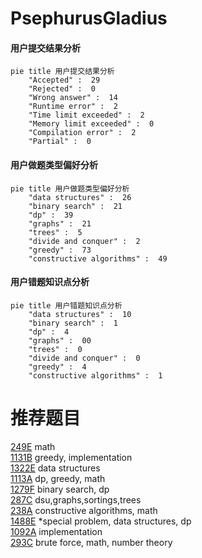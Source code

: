 # PsephurusGladius

<!-- tabs:start -->



#### **用户提交结果分析**

```mermaid
pie title 用户提交结果分析
    "Accepted" :  29
    "Rejected" :  0
    "Wrong answer" :  14
    "Runtime error" :  2
    "Time limit exceeded" :  2
    "Memory limit exceeded" :  0
    "Compilation error" :  2
    "Partial" :  0
```

#### **用户做题类型偏好分析**

```mermaid
pie title 用户做题类型偏好分析
    "data structures" :  26
    "binary search" :  21
    "dp" :  39
    "graphs" :  21
    "trees" :  5
    "divide and conquer" :  2
    "greedy" :  73
    "constructive algorithms" :  49
```
#### **用户错题知识点分析**

```mermaid
pie title 用户错题知识点分析
    "data structures" :  10
    "binary search" :  1
    "dp" :  4
    "graphs" :  00
    "trees" :  0
    "divide and conquer" :  0
    "greedy" :  4
    "constructive algorithms" :  1
```



<!-- tabs:end -->
# 推荐题目
[249E](https://codeforces.com/contest/249/problem/E)		math		  
[1131B](https://codeforces.com/contest/1131/problem/B)		greedy,
                        implementation		  
[1322E](https://codeforces.com/contest/1322/problem/E)		data structures		  
[1113A](https://codeforces.com/contest/1113/problem/A)		dp,
                        greedy,
                        math		  
[1279F](https://codeforces.com/contest/1279/problem/F)		binary search,
                        dp		  
[287C](https://codeforces.com/contest/287/problem/C)		dsu,graphs,sortings,trees		  
[238A](https://codeforces.com/contest/238/problem/A)		constructive algorithms,
                        math		  
[1488E](https://codeforces.com/contest/1488/problem/E)		*special problem,
                        data structures,
                        dp		  
[1092A](https://codeforces.com/contest/1092/problem/A)		implementation		  
[293C](https://codeforces.com/contest/293/problem/C)		brute force,
                        math,
                        number theory		  
